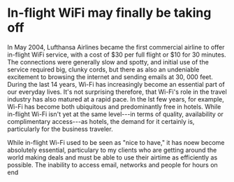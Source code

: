 # In-flight WiFi may finally be taking off

In May 2004, Lufthansa Airlines became the first commercial airline to offer in-flight WiFi service, with a cost of $30 per full flight or $10 for 30 minutes. The connections were generally slow and spotty, and initial use of the service required big, clunky cords, but there as also an undeniable excitement to browsing the internet and sending emails at 30, 000 feet. During the last 14 years, Wi-Fi has increasingly become an essential part of our everyday lives. It's not surprising therefore, that Wi-Fi's role in the travel industry has also matured at a rapid pace. In the lst few years, for example, Wi-Fi has become both ubiquitous and predominantly free in hotels. While in-flight Wi-Fi isn't yet at the same level---in terms of quality, availability or complimentary access---as hotels, the demand for it certainly is, particularly for the business traveler.

While in-flight Wi-Fi used to be seen as "nice to have," it has noew become absolutely essential, particulary to my clients who are getting around the world making deals and must be able to use their airtime as efficiently as possible. The inability to access email, networks and people for hours on end 
